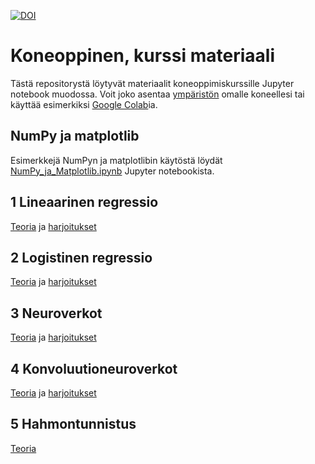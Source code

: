 [![DOI](https://zenodo.org/badge/DOI/10.5281/zenodo.10682692.svg)](https://doi.org/10.5281/zenodo.10682692)

# Koneoppinen, kurssi materiaali

Tästä repositorystä löytyvät materiaalit koneoppimiskurssille Jupyter notebook muodossa. Voit joko asentaa [ympäristön](https://jupyter.org/) omalle koneellesi tai käyttää esimerkiksi [Google Colab](https://colab.research.google.com/)ia.

## NumPy ja matplotlib

Esimerkkejä NumPyn ja matplotlibin käytöstä löydät [NumPy_ja_Matplotlib.ipynb](/NumPy_ja_Matplotlib.ipynb) Jupyter notebookista.

## 1 Lineaarinen regressio

[Teoria](/1%20Lineaarinen%20regressio/Lineaarinen_regressio.ipynb) ja [harjoitukset](/1%20Lineaarinen%20regressio/Lineaarinen_regressio_harjoituksia.ipynb)

## 2 Logistinen regressio

[Teoria](2%20Logistinen%20regressio/Logistinen_regressio.ipynb) ja [harjoitukset](2%20Logistinen%20regressio/Logistinen_regressio_harjoituksia.ipynb)

## 3 Neuroverkot

[Teoria](3%20Neuroverkot/Neuroverkot.ipynb) ja [harjoitukset](3%20Neuroverkot/Neuroverkot_harjoituksia.ipynb)

## 4 Konvoluutioneuroverkot

[Teoria](4%20Konvoluutioneuroverkot/Konvoluutioneuroverkot.ipynb) ja [harjoitukset](4%20Konvoluutioneuroverkot/Konvoluutioneuroverkot_harjoituksia.ipynb)

## 5 Hahmontunnistus

[Teoria](5%20Hahmontunnistus/Hahmontunnistus.ipynb)
